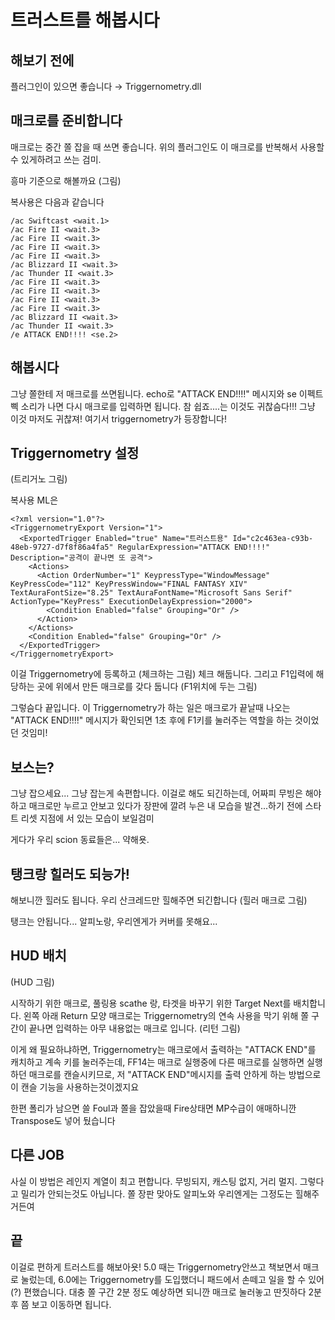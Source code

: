 # 트러스트를 해봅시다

## 해보기 전에
플러그인이 있으면 좋습니다 → Triggernometry.dll 

## 매크로를 준비합니다
매크로는 중간 쫄 잡을 때 쓰면 좋습니다. 위의 플러그인도 이 매크로를 반복해서 사용할 수 있게하려고 쓰는 검미.

흥마 기준으로 해볼까요
(그림)

복사용은 다음과 같습니다
 ~~~
/ac Swiftcast <wait.1>
/ac Fire II <wait.3>
/ac Fire II <wait.3>
/ac Fire II <wait.3>
/ac Fire II <wait.3>
/ac Blizzard II <wait.3>
/ac Thunder II <wait.3>
/ac Fire II <wait.3>
/ac Fire II <wait.3>
/ac Fire II <wait.3>
/ac Fire II <wait.3>
/ac Blizzard II <wait.3>
/ac Thunder II <wait.3>
/e ATTACK END!!!! <se.2>
~~~

## 해봅시다
그냥 쫄한테 저 매크로를 쓰면됩니다. echo로 "ATTACK END!!!!" 메시지와 se 이펙트 삑 소리가 나면 다시 매크로를 입력하면 됩니다. 참 쉽죠....는 이것도 귀찮슴다!!! 그냥 이것 마저도 귀찮져! 여기서 triggernometry가 등장합니다!

## Triggernometry 설정
(트리거노 그림)

복사용 ML은
~~~
<?xml version="1.0"?>
<TriggernometryExport Version="1">
  <ExportedTrigger Enabled="true" Name="트러스트용" Id="c2c463ea-c93b-48eb-9727-d7f8f86a4fa5" RegularExpression="ATTACK END!!!!" Description="공격이 끝나면 또 공격">
    <Actions>
      <Action OrderNumber="1" KeypressType="WindowMessage" KeyPressCode="112" KeyPressWindow="FINAL FANTASY XIV" TextAuraFontSize="8.25" TextAuraFontName="Microsoft Sans Serif" ActionType="KeyPress" ExecutionDelayExpression="2000">
        <Condition Enabled="false" Grouping="Or" />
      </Action>
    </Actions>
    <Condition Enabled="false" Grouping="Or" />
  </ExportedTrigger>
</TriggernometryExport>
~~~

이걸 Triggernometry에 등록하고
(체크하는 그림)
체크 해둡니다. 그리고 F1입력에 해당하는 곳에 위에서 만든 매크로를 갖다 둡니다
(F1위치에 두는 그림)

그렇슴다 끝입니다. 이 Triggernometry가 하는 일은 매크로가 끝날때 나오는 "ATTACK END!!!!" 메시지가 확인되면 1초 후에 F1키를 눌러주는 역할을 하는 것이었던 것임미!

## 보스는?
그냥 잡으세요... 그냥 잡는게 속편합니다. 이걸로 해도 되긴하는데, 어짜피 무빙은 해야하고 매크로만 누르고 안보고 있다가 장판에 깔려 누은 내 모습을 발견...하기 전에 스타트 리셋 지점에 서 있는 모습이 보일검미

게다가 우리 scion 동료들은... 약해욧.


## 탱크랑 힐러도 되능가!
해보니깐 힐러도 됩니다. 우리 산크레드만 힐해주면 되긴합니다
(힐러 매크로 그림)

탱크는 안됩니다... 알피노랑, 우리엔게가 커버를 못해요...


## HUD 배치
(HUD 그림)

시작하기 위한 매크로, 풀링용 scathe 랑, 타겟을 바꾸기 위한 Target Next를 배치합니다. 왼쪽 아래 Return 모양 매크로는 Triggernometry의 연속 사용을 막기 위해 쫄 구간이 끝나면 입력하는 아무 내용없는 매크로 입니다.
(리턴 그림)

이게 왜 필요하냐하면, Triggernometry는 매크로에서 출력하는 "ATTACK END"를 캐치하고 계속 키를 눌러주는데, FF14는 매크로 실행중에 다른 매크로를 실행하면 실행하던 매크로를 캔슬시키므로, 저 "ATTACK END"메시지를 출력 안하게 하는 방법으로 이 캔슬 기능을 사용하는것이겠지요

한편 폴리가 남으면 쓸 Foul과 쫄을 잡았을때 Fire상태면 MP수급이 애매하니깐 Transpose도 넣어 뒀습니다


## 다른 JOB
사실 이 방법은 레인지 계열이 최고 편합니다. 무빙되지, 캐스팅 없지, 거리 멀지. 그렇다고 밀리가 안되는것도 아닙니다. 쫄 장판 맞아도 알피노와 우리엔게는 그정도는 힐해주거든여


## 끝
이걸로 편하게 트러스트를 해보아욧!
5.0 때는 Triggernometry안쓰고 책보면서 매크로 눌렀는데, 6.0에는 Triggernometry를 도입했더니 패드에서 손떼고 일을 할 수 있어(?) 편했습니다. 대충 쫄 구간 2분 정도 예상하면 되니깐 매크로 눌러놓고 딴짓하다 2분후 쯤 보고 이동하면 됩니다.

